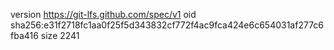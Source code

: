 version https://git-lfs.github.com/spec/v1
oid sha256:e31f2718fc1aa0f25f5d343832cf772f4ac9fca424e6c654031af277c6fba416
size 2241
